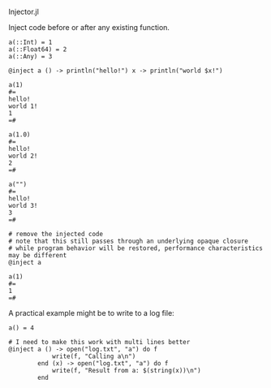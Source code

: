 Injector.jl

Inject code before or after any existing function.

```
a(::Int) = 1
a(::Float64) = 2
a(::Any) = 3

@inject a () -> println("hello!") x -> println("world $x!")

a(1)
#=
hello!
world 1!
1
=#

a(1.0)
#=
hello!
world 2!
2
=#

a("")
#=
hello!
world 3!
3
=#

# remove the injected code
# note that this still passes through an underlying opaque closure
# while program behavior will be restored, performance characteristics may be different
@inject a

a(1)
#=
1
=#
```

A practical example might be to write to a log file:
```
a() = 4

# I need to make this work with multi lines better
@inject a () -> open("log.txt", "a") do f
            write(f, "Calling a\n")
        end (x) -> open("log.txt", "a") do f
            write(f, "Result from a: $(string(x))\n")
        end
```